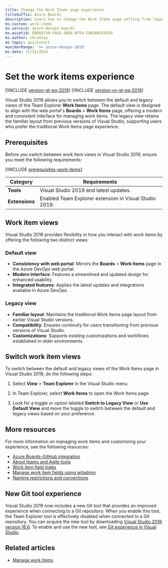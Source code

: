 ```yaml
---
title: Change the Work Items page experience
titleSuffix: Azure Boards
description: Learn how to change the Work Items page setting from legacy to default.
ms.custom: work-items
ms.service: azure-devops-boards
ms.assetid: EBDE0739-FAE6-4BEA-8F59-E9D20AFE5FE8
ms.author: chcomley
ms.topic: quickstart
monikerRange: '>= azure-devops-2019'
ms.date: 11/21/2024
---
```


# Set the work items experience

[!INCLUDE [version-gt-eq-2019](../../includes/version-gt-eq-2019.md)] 
[!INCLUDE [version-vs-gt-eq-2019](../../includes/version-vs-gt-eq-2019.md)]

Visual Studio 2019 allows you to switch between the default and legacy views of the Team Explorer **Work Items** page. The default view is designed to align with the web portal's **Boards** > **Work Items** page, offering a modern and consistent interface for managing work items. The legacy view retains the familiar layout from previous versions of Visual Studio, supporting users who prefer the traditional Work Items page experience.

## Prerequisites

Before you switch between work item views in Visual Studio 2019, ensure you meet the following requirements:

[!INCLUDE [prerequisites-work-items](../includes/prerequisites-work-items.md)]

| Category | Requirements |
|--------------|-------------|
|**Tools**| Visual Studio 2019 and latest updates.|
|**Extensions**| Enabled Team Explorer extension in Visual Studio 2019.|

## Work item views

Visual Studio 2019 provides flexibility in how you interact with work items by offering the following two distinct views:

### Default view

- **Consistency with web portal**: Mirrors the **Boards** > **Work Items** page in the Azure DevOps web portal.
- **Modern interface**: Features a streamlined and updated design for enhanced usability.
- **Integrated features**: Applies the latest updates and integrations available in Azure DevOps.

### Legacy view

- **Familiar layout**: Maintains the traditional Work Items page layout from earlier Visual Studio versions.
- **Compatibility**: Ensures continuity for users transitioning from previous versions of Visual Studio.
- **Customizations**: Supports existing customizations and workflows established in older environments.

## Switch work item views

To switch between the default and legacy views of the Work Items page in Visual Studio 2019, do the following steps:

1. Select **View** > **Team Explorer** in the Visual Studio menu.

2. In Team Explorer, select **Work Items** to open the Work Items page.

3. Look for a toggle or option labeled **Switch to Legacy View** or **Use Default View** and move the toggle to switch between the default and legacy views based on your preference.

## More resources

For more information on managing work items and customizing your experience, see the following resources:

- [Azure Boards-GitHub integration](index.md)
- [About teams and Agile tools](../../organizations/settings/about-teams-and-settings.md)
- [Work item field index](guidance/work-item-field.md)
- [Manage work item fields using witadmin](../../reference/witadmin/manage-work-item-fields.md)
- [Naming restrictions and conventions](../../organizations/settings/naming-restrictions.md#work-items-work-item-types-and-customizations)

## New Git tool experience

Visual Studio 2019 now includes a new Git tool that provides an improved experience when connecting to a Git repository. When you enable this tool, the Team Explorer tool is effectively disabled when connected to a Git repository. You can acquire the new tool by downloading [Visual Studio 2019 version 16.6](/visualstudio/releases/2019/release-notes-v16.6). To enable and use the new tool, see [Git experience in Visual Studio](/visualstudio/ide/git-with-visual-studio).  

## Related articles

- [Manage work items](../backlogs/manage-work-items.md)

